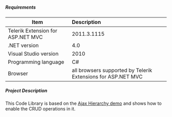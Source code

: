 ##### **Requirements** #####
|Item                               |Description|
|----------                         |:-------------|
|Telerik Extension for ASP.NET MVC  |2011.3.1115|
|.NET version                       |4.0| 
|Visual Studio version              |2010| 
|Programming language               |C#|
|Browser                            |all browsers supported by Telerik Extensions for ASP.NET MVC|

##### **Project Description** #####
This Code Library is based on the [Ajax Hierarchy demo](http://demos.telerik.com/aspnet-mvc/grid/hierarchyajax) and shows how to enable the CRUD operations in it.